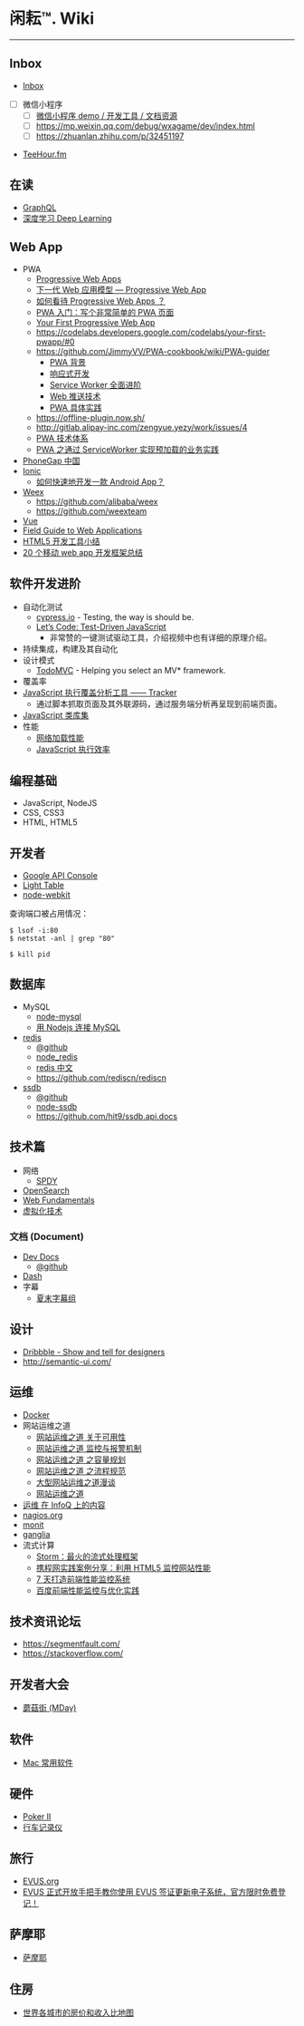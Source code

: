 
# 闲耘™. Wiki

----

## Inbox

* [Inbox](inbox.md)
* [ ] 微信小程序
  * [ ] [微信小程序 demo / 开发工具 / 文档资源](https://github.com/xwartz/wechatApp-demo)
  * [ ] https://mp.weixin.qq.com/debug/wxagame/dev/index.html
  * [ ] https://zhuanlan.zhihu.com/p/32451197

- [TeeHour.fm](http://teahour.fm/)

## 在读

- [GraphQL](graphql)
- [深度学习 Deep Learning](deep-learning)

## Web App

- PWA
  - [Progressive Web Apps](https://developers.google.com/web/progressive-web-apps/)
  - [下一代 Web 应用模型 — Progressive Web App](https://zhuanlan.zhihu.com/p/25167289)
  - [如何看待 Progressive Web Apps ？](https://www.zhihu.com/question/46690207?sort=created)
  - [PWA 入门：写个非常简单的 PWA 页面](https://zhuanlan.zhihu.com/p/25459319)
  - [Your First Progressive Web App](https://developers.google.com/web/fundamentals/getting-started/codelabs/your-first-pwapp/)
  - https://codelabs.developers.google.com/codelabs/your-first-pwapp/#0
  - https://github.com/JimmyVV/PWA-cookbook/wiki/PWA-guider
    - [PWA 背景](https://www.villainhr.com/page/2017/03/09/PWA%20%E8%83%8C%E6%99%AF)
    - [响应式开发](https://www.villainhr.com/page/2017/03/09/%E5%93%8D%E5%BA%94%E5%BC%8F%E5%BC%80%E5%8F%91)
    - [Service Worker 全面进阶](https://www.villainhr.com/page/2017/01/08/Service%20Worker%20%E5%85%A8%E9%9D%A2%E8%BF%9B%E9%98%B6)
    - [Web 推送技术](https://www.villainhr.com/page/2017/01/08/Web%20%E6%8E%A8%E9%80%81%E6%8A%80%E6%9C%AF)
    - [PWA 具体实践](https://www.villainhr.com/page/2017/03/09/PWA%20%E5%85%B7%E4%BD%93%E5%AE%9E%E8%B7%B5)
  - https://offline-plugin.now.sh/
  - http://gitlab.alipay-inc.com/zengyue.yezy/work/issues/4
  - [PWA 技术体系](https://www.atatech.org/articles/80991)
  - [PWA 之通过 ServiceWorker 实现预加载的业务实践](https://www.atatech.org/articles/89955)
- [PhoneGap 中国](http://www.phonegapcn.com/)
- [Ionic](http://ionicframework.net/index.html)
  - [如何快速地开发一款 Android App？](https://www.zhihu.com/question/28606284/answer/81489590)
- [Weex](https://weex.incubator.apache.org/cn/)
  - https://github.com/alibaba/weex
  - https://github.com/weexteam
- [Vue](https://cn.vuejs.org/)
- [Field Guide to Web Applications](http://www.html5rocks.com/webappfieldguide/toc/index/)
- [HTML5 开发工具小结](http://weibo.com/ttarticle/p/show?id=2309404029152809340050)
- [20 个移动 web app 开发框架总结](http://www.shouce.ren/post/view/id/108779)

## 软件开发进阶

* 自动化测试
  * [cypress.io](http://www.cypress.io/) - Testing, the way is should be.
  * [Let’s Code: Test-Driven JavaScript](http://www.letscodejavascript.com/)
    - 非常赞的一键测试驱动工具，介绍视频中也有详细的原理介绍。
* 持续集成，构建及其自动化
* 设计模式
  * [TodoMVC](http://todomvc.com/) - Helping you select an MV* framework.
* 覆盖率
* [JavaScript 执行覆盖分析工具 —— Tracker](http://ucren.com/blog/archives/319)
  - 通过脚本抓取页面及其外联源码，通过服务端分析再呈现到前端页面。
* [JavaScript 类库集](http://www.jsdb.io/)
* 性能
  * [网络加载性能](network-performance.md)
  * [JavaScript 执行效率](javascript-performance.md)

## 编程基础

* JavaScript, NodeJS
* CSS, CSS3
* HTML, HTML5

## 开发者

* [Google API Console](https://code.google.com/apis/console/)
* [Light Table](http://www.lighttable.com/)
* [node-webkit](node-webkit.md)

查询端口被占用情况：

```
$ lsof -i:80
$ netstat -anl | grep "80"

$ kill pid
```

## 数据库

* MySQL
  * [node-mysql](https://github.com/felixge/node-mysql/)
  * [用 Nodejs 连接 MySQL](http://blog.fens.me/nodejs-mysql-intro/)
* [redis](http://redis.io/)
  * [@github](https://github.com/antirez/redis)
  * [node_redis](https://github.com/mranney/node_redis)
  * [redis 中文](http://redis.cn/)
  * https://github.com/rediscn/rediscn
* [ssdb](http://ssdb.io/)
  * [@github](https://github.com/ideawu/ssdb)
  * [node-ssdb](https://github.com/eleme/node-ssdb)
  * https://github.com/hit9/ssdb.api.docs

## 技术篇

* 网络
  * [SPDY](spdy.md)
* [OpenSearch](opensearch.md)
* [Web Fundamentals](https://developers.google.com/web/fundamentals/)
* [虚拟化技术](virtualization.md)

### 文档 (Document)

* [Dev Docs](http://devdocs.io/)
  * [@github](https://github.com/Thibaut/devdocs)
* [Dash]()
* 字幕
  * [夏末字幕组](http://www.xmqzmz.org/)

## 设计

* [Dribbble - Show and tell for designers](https://dribbble.com/)
* http://semantic-ui.com/

## 运维

* [Docker](docker.md)
* 网站运维之道
  * [网站运维之道 关于可用性](http://dbanotes.net/web/web_operations_availability.html)
  * [网站运维之道 监控与报警机制](http://dbanotes.net/web/web_operations_monitoring_and_alert.html)
  * [网站运维之道 之容量规划](http://dbanotes.net/web/web_operations_capacity_planning.html)
  * [网站运维之道 之流程规范](http://dbanotes.net/web/web_operations_rules.html)
  * [大型网站运维之道漫谈](http://os.51cto.com/art/201008/219040.htm)
  * [网站运维之道](http://www.penglixun.com/tech/system/web_site_operation_and_maintenance.html)
* [运维 在 InfoQ 上的内容](http://www.infoq.com/cn/operations/)
* [nagios.org](http://www.nagios.org/)
* [monit](http://mmonit.com/monit/)
* [ganglia](http://ganglia.info/)
* 流式计算
  * [Storm：最火的流式处理框架](http://tech.uc.cn/?p=2159)
  * [携程网实践案例分享：利用 HTML5 监控网站性能](http://www.admin5.com/article/20130117/484692.shtml)
  * [7 天打造前端性能监控系统](http://fex.baidu.com/blog/2014/05/build-performance-monitor-in-7-days/)
  * [百度前端性能监控与优化实践](http://www.slideshare.net/taobaoued/ss-13602073)

## 技术资讯论坛

- https://segmentfault.com/
- https://stackoverflow.com/

## 开发者大会

* [蘑菇街 (MDay)](http://mday.mogu.io/)

## 软件

- [Mac 常用软件](softwares-on-mac.md)

## 硬件

- [Poker II](poker.md)
- [行车记录仪](driving-recorder.md)

## 旅行

- [EVUS.org](https://www.evus.gov/evus/)
- [EVUS 正式开放手把手教你使用 EVUS 签证更新电子系统，官方限时免费登记！](http://www.weidu8.net/wx/754268)


## 萨摩耶

- [萨摩耶](samoyed.md)

## 住房

- [世界各城市的房价和收入比地图](https://www.numbeo.com/property-investment/gmaps_rankings.jsp)
